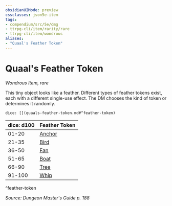 ```yaml
---
obsidianUIMode: preview
cssclasses: json5e-item
tags:
- compendium/src/5e/dmg
- ttrpg-cli/item/rarity/rare
- ttrpg-cli/item/wondrous
aliases: 
- "Quaal's Feather Token"
---
```

# Quaal's Feather Token
*Wondrous Item, rare*  


This tiny object looks like a feather. Different types of feather tokens exist, each with a different single-use effect. The DM chooses the kind of token or determines it randomly.

`dice: [](quaals-feather-token.md#^feather-token)`

| dice: d100 | Feather Token |
|------------|---------------|
| 01-20 | [Anchor](compendium/items/quaals-feather-token-anchor.md) |
| 21-35 | [Bird](compendium/items/quaals-feather-token-bird.md) |
| 36-50 | [Fan](compendium/items/quaals-feather-token-fan.md) |
| 51-65 | [Boat](compendium/items/quaals-feather-token-swan-boat.md) |
| 66-90 | [Tree](compendium/items/quaals-feather-token-tree.md) |
| 91-100 | [Whip](compendium/items/quaals-feather-token-whip.md) |
^feather-token

*Source: Dungeon Master's Guide p. 188*